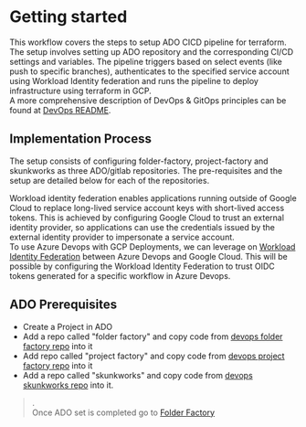 # Getting started

This workflow covers the steps to setup ADO CICD pipeline for terraform. The setup involves setting up ADO repository and the corresponding CI/CD settings and variables. The pipeline triggers based on select events (like push to specific branches), authenticates to the specified service account using Workload Identity federation and runs the pipeline to deploy infrastructure using terraform in GCP.\
A more comprehensive description of DevOps & GitOps principles can be found at [DevOps README](https://github.com/google/devops-governance/blob/GDC-phase-kickstarter-1/README.md).

## Implementation Process

The setup consists of configuring folder-factory, project-factory and skunkworks as three ADO/gitlab repositories. The pre-requisites and the setup are detailed below for each of the repositories.

Workload identity federation enables applications running outside of Google Cloud to replace long-lived service account keys with short-lived access tokens. This is achieved by configuring Google Cloud to trust an external identity provider, so applications can use the credentials issued by the external identity provider to impersonate a service account.\
To use Azure Devops with GCP Deployments, we can leverage on [Workload Identity Federation](https://cloud.google.com/iam/docs/workload-identity-federation) between Azure Devops and Google Cloud. This will be possible by configuring the Workload Identity Federation to trust OIDC tokens generated for a specific workflow in Azure Devops.

## ADO Prerequisites

-   Create a Project in ADO
-   Add a repo called "folder factory" and copy code from [devops folder factory repo](../../../examples/guardrails/azuredevops/folder-factory) into it
-   Add repo called "project factory" and copy code from [devops project factory repo](https://github.com/google/devops-governance/tree/GDC-phase-kickstarter-1/examples/guardrails/gitlab/project-factory) into it
-   Add a repo called "skunkworks" and copy code from [devops skunkworks repo](https://github.com/google/devops-governance/tree/GDC-phase-kickstarter-1/examples/guardrails/gitlab/skunkworks) into it.

> .\
Once ADO set is completed go to [Folder Factory](https://github.com/google/devops-governance/blob/GDC-phase-kickstarter-1/examples/guardrails/gitlab/folder-factory)
